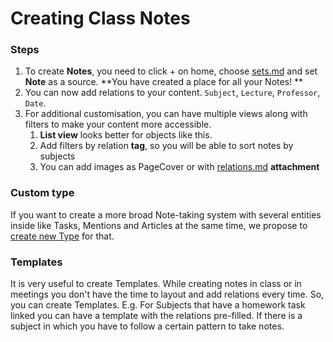 # Creating Class Notes



### Steps



1. To create **Notes**, you need to click + on home, choose [sets.md](../fundamentals/sets.md "mention") and set **Note** as a source. **You have created a place for all your Notes! **
2. &#x20;You can now add relations to your content. `Subject`, `Lecture`, `Professor`, `Date`.
3. For additional customisation, you can have multiple views along with filters to make your content more accessible.&#x20;
   1. **List view** looks better for objects like this.
   2. Add filters by relation **tag**, so you will be able to sort notes by subjects
   3. You can add images as PageCover or with [relations.md](../fundamentals/relations.md "mention") **attachment**

### Custom type

If you want to create a more broad Note-taking system with several entities inside like Tasks, Mentions and Articles at the same time, we propose to[ create new Type](https://doc.anytype.io/intro/fundamentals/type#creating-types) for that.

### Templates

It is very useful to create Templates. While creating notes in class or in meetings you don't have the time to layout and add relations every time. So, you can create Templates. E.g. For Subjects that have a homework task linked you can have a template with the relations pre-filled. If there is a subject in which you have to follow a certain pattern to take notes.
